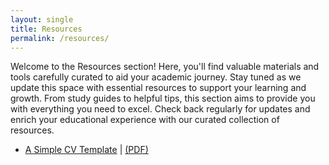 ```yaml
---
layout: single
title: Resources
permalink: /resources/
---
```


Welcome to the Resources section! Here, you'll find valuable materials and tools carefully curated to aid your academic journey. Stay tuned as we update this space with essential resources to support your learning and growth. From study guides to helpful tips, this section aims to provide you with everything you need to excel. Check back regularly for updates and enrich your educational experience with our curated collection of resources.

- [A Simple CV Template](https://github.com/dhairya-shah22/dhairya-shah22.github.io/tree/master/CV_Template) | [(PDF)](https://drshah.me/files/Academic_CV_Sample.pdf)
